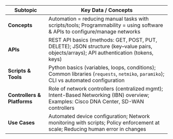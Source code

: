 | **Subtopic**                | **Key Data / Concepts**                                                                                                                |
| --------------------------- | -------------------------------------------------------------------------------------------------------------------------------------- |
| **Concepts**                | Automation = reducing manual tasks with scripts/tools; Programmability = using software & APIs to configure/manage networks            |
| **APIs**                    | REST API basics (methods: GET, POST, PUT, DELETE); JSON structure (key–value pairs, objects/arrays); API authentication (tokens, keys) |
| **Scripts & Tools**         | Python basics (variables, loops, conditions); Common libraries (`requests`, `netmiko`, `paramiko`); CLI vs automated configuration     |
| **Controllers & Platforms** | Role of network controllers (centralized mgmt); Intent-Based Networking (IBN) overview; Examples: Cisco DNA Center, SD-WAN controllers |
| **Use Cases**               | Automated device configuration; Network monitoring with scripts; Policy enforcement at scale; Reducing human error in changes          |
